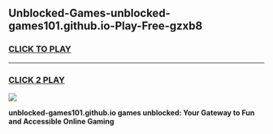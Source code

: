 
## Unblocked-Games-unblocked-games101.github.io-Play-Free-gzxb8
<h3>
<a href="https://premium76.site?title=unblocked-games101.github.io&ref=18A1">CLICK TO PLAY</a></h3>
<hr>

<h3>
<a href="https://premium76.site?title=unblocked-games101.github.io&ref=18A1">CLICK 2 PLAY</a>
  
</h3>

<a href="https://premium76.site?title=unblocked-games101.github.io&ref=18A1"><img src="https://clearcache.store/games.png"></a>


**unblocked-games101.github.io games unblocked: Your Gateway to Fun and Accessible Online Gaming**

